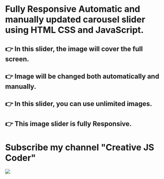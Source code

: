 # Fully Responsive Automatic and manually updated carousel slider using HTML CSS and JavaScript.

## 👉 In this slider, the image will cover the full screen. 
## 👉 Image will be changed both automatically and manually.
## 👉 In this slider, you can use unlimited images. 
## 👉 This image slider is fully Responsive. 



# Subscribe my channel "Creative JS Coder"



<img src="./image/Thumbnail.png">